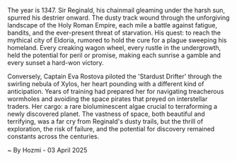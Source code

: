 
The year is 1347.  Sir Reginald, his chainmail gleaming under the harsh sun, spurred his destrier onward.  The dusty track wound through the unforgiving landscape of the Holy Roman Empire, each mile a battle against fatigue, bandits, and the ever-present threat of starvation.  His quest: to reach the mythical city of Eldoria, rumored to hold the cure for a plague sweeping his homeland.  Every creaking wagon wheel, every rustle in the undergrowth, held the potential for peril or promise, making each sunrise a gamble and every sunset a hard-won victory.

Conversely, Captain Eva Rostova piloted the 'Stardust Drifter' through the swirling nebula of Xylos, her heart pounding with a different kind of anticipation.  Years of training had prepared her for navigating treacherous wormholes and avoiding the space pirates that preyed on interstellar traders.  Her cargo: a rare bioluminescent algae crucial to terraforming a newly discovered planet.  The vastness of space, both beautiful and terrifying, was a far cry from Reginald's dusty trails, but the thrill of exploration, the risk of failure, and the potential for discovery remained constants across the centuries.

~ By Hozmi - 03 April 2025
